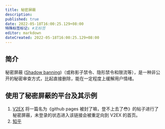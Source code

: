```yaml
---
title: 秘密屏蔽
description:
published: true
date: 2022-05-18T16:00:25.129+08:00
特殊标签标记: #无标签
editor: markdown
dateCreated: 2022-05-18T16:00:25.129+08:00
---
```


## 简介

秘密屏蔽 ([Shadow banning](https://en.wikipedia.org/wiki/Shadow_banning))（或称影子禁令、隐形禁令和限流等），是一种非公开的秘密审查方式，比起直接删除，能在一定程度上缓解用户情绪。

## 使用了秘密屏蔽的平台及其示例

1. [V2EX](/website/次级域名/github.io.md#被封锁) 将一篇名为《github pages 被封了嘛，登不上去了😳》的帖子进行了秘密屏蔽，未登录的状态进入该链接会被重定向到 V2EX 的首页。
2. [知乎](/website/知乎.md#秘密屏蔽)

